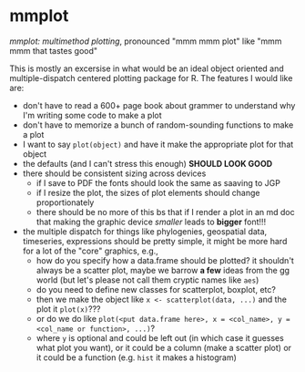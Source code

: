 # mmplot

*mmplot: multimethod plotting*, pronounced "mmm mmm plot" like "mmm mmm that tastes good"

This is mostly an excersise in what would be an ideal object oriented and multiple-dispatch centered plotting package for R.  The features I would like are:

- don't have to read a 600+ page book about grammer to understand why I'm writing some code to make a plot
- don't have to memorize a bunch of random-sounding functions to make a plot
- I want to say `plot(object)` and have it make the appropriate plot for that object 
- the defaults (and I can't stress this enough) **SHOULD LOOK GOOD**
- there should be consistent sizing across devices
    - if I save to PDF the fonts should look the same as saaving to JGP
    - if I resize the plot, the sizes of plot elements should change proportionately
    - there should be no more of this bs that if I render a plot in an md doc that making the graphic device *smaller* leads to **bigger** font!!!
- the multiple dispatch for things like phylogenies, geospatial data, timeseries, expressions should be pretty simple, it might be more hard for a lot of the "core" graphics, e.g.,
    - how do you specify how a data.frame should be plotted? it shouldn't always be a scatter plot, maybe we barrow **a few** ideas from the gg world (but let's please not call them cryptic names like `aes`)
    - do you need to define new classes for scatterplot, boxplot, etc?
    - then we make the object like `x <- scatterplot(data, ...)` and the plot it `plot(x)`???
    - or do we do like `plot(<put data.frame here>, x = <col_name>, y = <col_name or function>, ...)`?
    - where `y` is optional and could be left out (in which case it guesses what plot you want), or it could be a column (make a scatter plot) or it could be a function (e.g. `hist` it makes a histogram)

